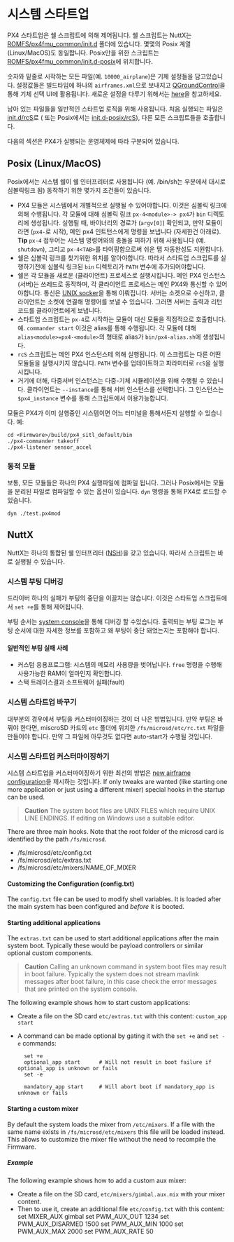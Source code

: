 # 시스템 스타트업

PX4 스타트업은 쉘 스크립트에 의해 제어됩니다. 쉘 스크립트는 NuttX는 [ROMFS/px4fmu_common/init.d](https://github.com/PX4/Firmware/tree/master/ROMFS/px4fmu_common/init.d) 폴더에 있습니다. 몇몇의 Posix 계열(Linux/MacOS)도 동일합니다. Posix만을 위한 스크립트는 [ROMFS/px4fmu_common/init.d-posix](https://github.com/PX4/Firmware/tree/master/ROMFS/px4fmu_common/init.d-posix)에 위치합니다.

숫자와 밑줄로 시작하는 모든 파일(예. `10000_airplane`)은 기체 설정들을 담고있습니다. 설정값들은 빌드타임에 하나의 `airframes.xml`으로 보내지고 [QGroundControl](http://qgroundcontrol.com)을 통해 기체 선택 UI에 활용됩니다. 새로운 설정을 다루기 위해서는 [here](../airframes/adding_a_new_frame.md)을 참고하세요.

남아 있는 파일들을 일반적인 스타트업 로직을 위해 사용됩니다. 처음 실행되는 파일은 [init.d/rcS](https://github.com/PX4/Firmware/blob/master/ROMFS/px4fmu_common/init.d/rcS)로 ( 또는 Posix에서는 [init.d-posix/rcS](https://github.com/PX4/Firmware/blob/master/ROMFS/px4fmu_common/init.d-posix/rcS)), 다른 모든 스크립트들을 호출합니다.

다음의 섹션은 PX4가 실행되는 운영체제에 따라 구분되어 있습니다.

## Posix (Linux/MacOS)

Posix에서는 시스템 쉘이 쉘 인터프리터로 사용됩니다 (예. /bin/sh는 우분에서 대시로 심볼릭링크 됨) 동작하기 위한 몇가지 조건들이 있습니다.

- PX4 모듈은 시스템에서 개별적으로 실행될 수 있어야합니다. 이것은 심볼릭 링크에 의해 수행됩니다. 각 모듈에 대해 심볼릭 링크 `px-4<module>-> px4`가 `bin` 디렉토리에 생성됩니다. 실행될 때, 바이너리의 경로가 (`argv[0]`) 확인되고, 만약 모듈이라면 (`px4-`로 시작), 메인 px4 인트턴스에게 명령을 보냅니다 (자세한건 아래로). **Tip** `px-4` 접두어는 시스템 명령어와의 충돌을 피하기 위해 사용됩니다 (예. `shutdown`), 그리고 `px-4<TAB>`를 타이핑함으로써 쉬운 탭 자동완성도 지원합니다.
- 쉘은 심볼릭 링크를 찾기위한 위치를 알아야합니다. 따라서 스타트업 스크립트를 실행하기전에 심볼릭 링크된 `bin` 디렉토리가 `PATH` 변수에 추가되어야합니다.
- 쉘은 각 모듈을 새로운 (클라이언트) 프로세스로 실행시킵니다. 메인 PX4 인스턴스 (서버)는 쓰레드로 동작하며, 각 클라이언트 프로세스는 메인 PX4와 통신할 수 있어야합니다. 통신은 [UNIX socker](http://man7.org/linux/man-pages/man7/unix.7.html)을 통해 이뤄집니다. 서버는 소켓으로 수신하고, 클라이언트는 소켓에 연결해 명령어를 보낼 수 있습니다. 그러면 서버는 출력과 리턴 코드를 클라이언트에게 보냅니다.
- 스타트업 스크립트는 `px-4`로 시작하는 모듈이 대신 모듈을 직접적으로 호출합니다. 예. `commander start` 이것은 alias를 통해 수행됩니다. 각 모듈에 대해 `alias<module>=px4-<module>`의 형태로 alias가 `bin/px4-alias.sh`에 생성됩니다.
- `rcS` 스크립트는 메인 PX4 인스턴스테 의해 실행됩니다. 이 스크립트는 다른 어떤 모듈들을 실행시키지 않습니다. `PATH` 변수를 업데이트하고 파라미터로 `rcS`을 실행시킵니다.
- 거기에 더해, 다중서버 인스턴스는 다중-기체 시뮬레이션을 위해 수행될 수 있습니다. 클라이언트는 `--instance`를 통해 서버 인스턴스를 선택합니다. 그 인스턴스는 `$px4_instance` 변수를 통해 스크립트에서 이용가능합니다.

모듈은 PX4가 이미 실행중인 시스템이면 어느 터미널을 통해서든지 실행할 수 있습니다. 예:

    cd <Firmware>/build/px4_sitl_default/bin
    ./px4-commander takeoff
    ./px4-listener sensor_accel
    

### 동적 모듈

보통, 모든 모듈들은 하나의 PX4 실행파일에 컴파일 됩니다. 그러나 Posix에서는 모듈을 분리된 파일로 컴파일할 수 있는 옵션이 있습니다. `dyn` 명령을 통해 PX4로 로드할 수 있습니다.

    dyn ./test.px4mod
    

## NuttX

NuttX는 하나의 통합된 쉘 인터프리터 ([NSH](http://nuttx.org/Documentation/NuttShell.html))을 갖고 있습니다. 따라서 스크립트는 바로 실행될 수 있습니다.

### 시스템 부팅 디버깅

드라이버 하나의 실패가 부팅의 중단을 이끌지는 않습니다. 이것은 스타트업 스크립트에서 `set +e`를 통해 제어됩니다.

부팅 순서는 [system console](../debug/system_console.md)을 통해 디버깅 할 수있습니다. 출력되는 부팅 로그는 부팅 순서에 대한 자세한 정보를 포함하고 왜 부팅이 중단 돼었는지는 포함해야 합니다.

#### 일반적인 부팅 실패 사례

- 커스텀 응용프로그램: 시스템의 메모리 사용량을 벗어납니다. `free` 명령을 수행해 사용가능한 RAM이 얼마인지 확인합니다.
- 스택 트레이스결과 소프트웨어 실패(fault)

### 시스템 스타트업 바꾸기

대부분의 경우에서 부팅을 커스터마이징하는 것이 더 나은 방법입니다. 만약 부팅은 바꿔야 한다면, miscroSD 카드의 `etc` 폴더에 위치한 `/fs/microsd/etc/rc.txt` 파일을 만들어야 합니다. 만약 그 파일에 아무것도 없다면 auto-start가 수행될 것입니다.

### 시스템 스타트업 커스터마이징하기

시스템 스타트업을 커스터마이징하기 위한 최선의 방법은 [new airframe configuration](../airframes/adding_a_new_frame.md)을 제시하는 것입니다. If only tweaks are wanted (like starting one more application or just using a different mixer) special hooks in the startup can be used.

> **Caution** The system boot files are UNIX FILES which require UNIX LINE ENDINGS. If editing on Windows use a suitable editor.

There are three main hooks. Note that the root folder of the microsd card is identified by the path `/fs/microsd`.

- /fs/microsd/etc/config.txt
- /fs/microsd/etc/extras.txt
- /fs/microsd/etc/mixers/NAME_OF_MIXER

#### Customizing the Configuration (config.txt)

The `config.txt` file can be used to modify shell variables. It is loaded after the main system has been configured and *before* it is booted.

#### Starting additional applications

The `extras.txt` can be used to start additional applications after the main system boot. Typically these would be payload controllers or similar optional custom components.

> **Caution** Calling an unknown command in system boot files may result in boot failure. Typically the system does not stream mavlink messages after boot failure, in this case check the error messages that are printed on the system console.

The following example shows how to start custom applications:

- Create a file on the SD card `etc/extras.txt` with this content: ```custom_app start```
- A command can be made optional by gating it with the `set +e` and `set -e` commands:
    
        set +e
        optional_app start      # Will not result in boot failure if optional_app is unknown or fails
        set -e
        
        mandatory_app start     # Will abort boot if mandatory_app is unknown or fails
        

#### Starting a custom mixer

By default the system loads the mixer from `/etc/mixers`. If a file with the same name exists in `/fs/microsd/etc/mixers` this file will be loaded instead. This allows to customize the mixer file without the need to recompile the Firmware.

##### Example

The following example shows how to add a custom aux mixer:

- Create a file on the SD card, `etc/mixers/gimbal.aux.mix` with your mixer content.
- Then to use it, create an additional file `etc/config.txt` with this content: 
        set MIXER_AUX gimbal
        set PWM_AUX_OUT 1234
        set PWM_AUX_DISARMED 1500
        set PWM_AUX_MIN 1000
        set PWM_AUX_MAX 2000
        set PWM_AUX_RATE 50